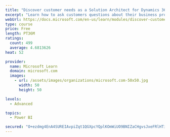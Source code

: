 ```yaml
---
title: "Discover customer needs as a Solution Architect for Dynamics 365 and Power Platform"
excerpt: "Learn how to ask customers questions about their business processes and feature requirements to create a viable solution."
webUrl: https://docs.microsoft.com/en-us/learn/modules/discover-customer-needs/
type: course
price: Free
length: PT36M
ratings:
  count: 499
  average: 4.6813626
heat: 52

provider:
  name: Microsoft Learn
  domain: microsoft.com
  images:
    - url: /assets/images/organizations/microsoft.com-50x50.jpg
      width: 50
      height: 50

levels:
  - Advanced

topics:
  - Power BI

secured: "O+ezdmg4EnA4SUREIAvpiZqt1QGXpcYQplKOmWiUO9BNIZaCHgvsJxeFRlHTiMbarsj8RMd3phjiFAmyXb0BCWJyIvt0qd9kq5KuNhXfiwfQPEtMBeJL8XYn+HJArNPzITa71HfVz4cucU/HM3WK1SreXKlONRnIGjBNLSmPKCnMPVrU9piiWqwLyR50NfsjaGLhxqJw9qlxISE/cfxj1YBmDaDeaapOgUX7o66W3REUOnXHpiff8pRIGRXrXVFYqk3q+ncXuuDaij+EHfLeaY/kgi0ES1iAv9asGxzhZ/iOWL7zsHEgCq7Ba6Gk09Cf5qTEo9MhFL72DvEegBhVq4Xv/KUcRrm4YZwaeNCyN79ENoFqNx+LgXB4WF4TOFdn8/xOa/TELpIkUlWv9QkHD9eyaoKIh/L0FcOkNiBLfIc=;oymlVfk6/gZmk7KGR0JCKg=="
---
```


